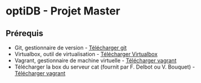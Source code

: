 # optiDB - Projet Master

## Prérequis
* Git, gestionnaire de version - [Télécharger git](https://git-scm.com/downloads)
* Virtualbox, outil de virtualisation - [Télécharger Virtualbox](https://www.virtualbox.org/wiki/Downloads)
* Vagrant, gestionnaire de machine virtuelle - [Télécharger vagrant](https://www.vagrantup.com/downloads.html)
* Télécharger la box du serveur cat (fournit par F. Delbot ou V. Bouquet) - [Télécharger vagrant](https://github.com/jose-lpa/packer-ubuntu_lts/releases/download/v3.1/ubuntu-16.04.box)